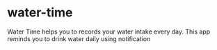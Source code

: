 # water-time
Water Time helps you to records your water intake every day. This app reminds you to drink water daily using notification
